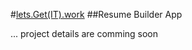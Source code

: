 #<a href='https://letsgetit.work'>lets.Get(IT).work</a>
##Resume Builder App

... project details are comming soon


